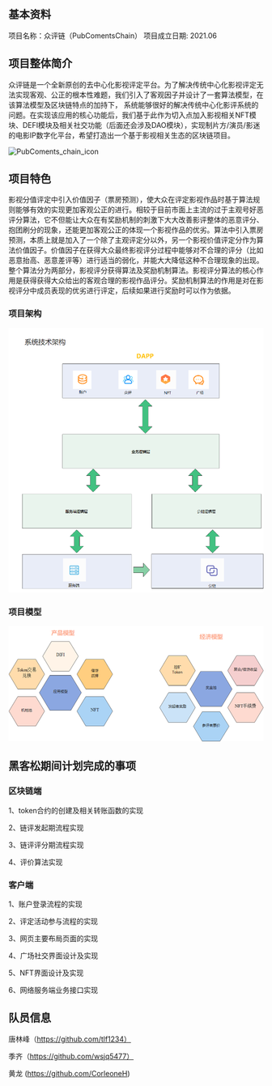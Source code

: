 ## 基本资料

项目名称：众评链（PubComentsChain）
项目成立日期: 2021.06

## 项目整体简介

众评链是一个全新原创的去中心化影视评定平台。为了解决传统中心化影视评定无法实现客观、公正的根本性难题，我们引入了客观因子并设计了一套算法模型，在该算法模型及区块链特点的加持下，
系统能够很好的解决传统中心化影评系统的问题。在实现该应用的核心功能后，我们基于此作为切入点加入影视相关NFT模块、DEFI模块及相关社交功能（后面还会涉及DAO模块），实现制片方/演员/影迷
的电影IP数字化平台，希望打造出一个基于影视相关生态的区块链项目。

![PubComents_chain_icon](https://user-images.githubusercontent.com/23429926/120581633-a6b4e980-c41a-11eb-933e-f1d5ed2068c0.png) 

## 项目特色

影视分值评定中引入价值因子（票房预测），使大众在评定影视作品时基于算法规则能够有效的实现更加客观公正的进行。相较于目前市面上主流的过于主观号好恶评分算法，它不但能让大众在有奖励机制的刺激下大大改善影评整体的恶意评分、抱团刷分的现象，还能更加客观公正的体现一个影视作品的优劣。算法中引入票房预测，本质上就是加入了一个除了主观评定分以外，另一个影视价值评定分作为算法价值因子。价值因子在获得大众最终影视评分过程中能够对不合理的评分（比如恶意抬高、恶意差评等）进行适当的弱化，并能大大降低这种不合理现象的出现。整个算法分为两部分，影视评分获得算法及奖励机制算法。影视评分算法的核心作用是获得获得大众给出的客观合理的影视作品评分。奖励机制算法的作用是对在影视评分中成员表现的优劣进行评定，后续如果进行奖励时可以作为依据。

### 项目架构

![架构](./docs/imgs/架构.png) 

### 项目模型

![模型](./docs/imgs/模型.png)



## 黑客松期间计划完成的事项

### **区块链端**

1、token合约的创建及相关转账函数的实现

2、链评发起期流程实现

3、链评评分期流程实现

4、评价算法实现

### **客户端**

1、账户登录流程的实现

2、评定活动参与流程的实现

3、网页主要布局页面的实现

4、广场社交界面设计及实现

5、NFT界面设计及实现

6、网络服务端业务接口实现

## 队员信息

唐林峰（https://github.com/tlf1234）

季齐（https://github.com/wsjq5477）

黄龙 (https://github.com/CorleoneH)

